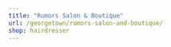 ```yaml
---
title: "Rumors Salon & Boutique"
url: /georgetown/rumors-salon-and-boutique/
shop: hairdresser
---
```


